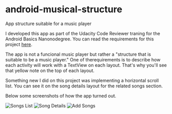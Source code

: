 # android-musical-structure
App structure suitable for a music player

I developed this app as part of the Udacity Code Reviewer traning for the Android Basics Nanonodegree. You can read the requirements for this project [here](https://github.com/udacity/Project-Descriptions-for-Review/blob/master/Beginner%20Android/Musical_Structure.md).

The app is not a funcional music player but rather a "structure that is suitable to be a music player." One of therequirements is to describe how each activity will work with a TextView on each layout. That's why you'll see that yellow note on the top of each layout.

Something new I did on this project was implementing a horizontal scroll list. You can see it on the song details layout for the related songs section. 

Below some screenshots of how the app turned out.

![Songs List](http://throw.rocks/android-projects/musical-structure/songs-list.PNG)
![Song Details](http://throw.rocks/android-projects/musical-structure/song-details.PNG)
![Add Songs](http://throw.rocks/android-projects/musical-structure/add-songs.PNG)
